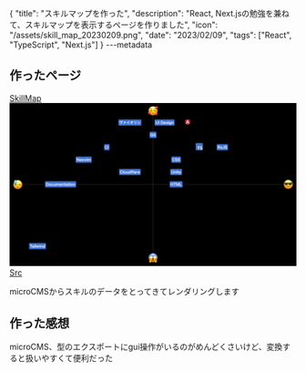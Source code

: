{
  "title": "スキルマップを作った",
  "description": "React, Next.jsの勉強を兼ねて、スキルマップを表示するページを作りました",
  "icon": "/assets/skill_map_20230209.png",
  "date": "2023/02/09",
  "tags": ["React", "TypeScript", "Next.js"]
}
---metadata

## 作ったページ
[SkillMap](https://skill.obake.land/)
![スクショ](/assets/skill_map_20230209.png)
[Src](https://github.com/2ndPINEW/skill)

microCMSからスキルのデータをとってきてレンダリングします

## 作った感想
microCMS、型のエクスポートにgui操作がいるのがめんどくさいけど、変換すると扱いやすくて便利だった